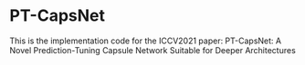 # PT-CapsNet
This is the implementation code for the ICCV2021 paper: PT-CapsNet: A Novel Prediction-Tuning Capsule Network Suitable for Deeper Architectures
